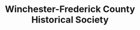 ---
layout: repo
title: "Winchester-Frederick County Historical Society"
id: 16344
permalink: repos/16344/
---
